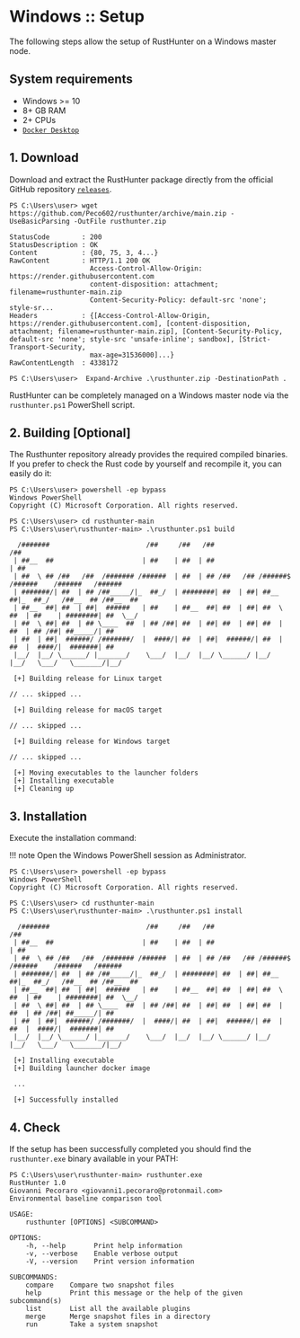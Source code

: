 # Windows :: Setup

The following steps allow the setup of RustHunter on a Windows master node.

## System requirements

- Windows >= 10
- 8+ GB RAM
- 2+ CPUs
- [`Docker Desktop`](https://docs.docker.com/desktop/windows/install/)


## 1. Download

Download and extract the RustHunter package directly from the official GitHub repository [`releases`](https://github.com/Peco602/rusthunter/releases).

```ps1con
PS C:\Users\user> wget https://github.com/Peco602/rusthunter/archive/main.zip -UseBasicParsing -OutFile rusthunter.zip

StatusCode        : 200
StatusDescription : OK
Content           : {80, 75, 3, 4...}
RawContent        : HTTP/1.1 200 OK
                    Access-Control-Allow-Origin: https://render.githubusercontent.com
                    content-disposition: attachment; filename=rusthunter-main.zip
                    Content-Security-Policy: default-src 'none'; style-sr...
Headers           : {[Access-Control-Allow-Origin, https://render.githubusercontent.com], [content-disposition, attachment; filename=rusthunter-main.zip], [Content-Security-Policy, default-src 'none'; style-src 'unsafe-inline'; sandbox], [Strict-Transport-Security,
                    max-age=31536000]...}
RawContentLength  : 4338172

PS C:\Users\user>  Expand-Archive .\rusthunter.zip -DestinationPath .
```

RustHunter can be completely managed on a Windows master node via the `rusthunter.ps1` PowerShell script. 

 
## 2. Building [Optional]

The Rusthunter repository already provides the required compiled binaries. If you prefer to check the Rust code by yourself and recompile it, you can easily do it:

```ps1con
PS C:\Users\user> powershell -ep bypass
Windows PowerShell
Copyright (C) Microsoft Corporation. All rights reserved.

PS C:\Users\user> cd rusthunter-main
PS C:\Users\user\rusthunter-main> .\rusthunter.ps1 build

  /#######                        /##     /##   /##                       /##
 | ##__  ##                      | ##    | ##  | ##                      | ##
 | ##  \ ## /##   /##  /####### /######  | ##  | ## /##   /## /######$  /######    /######   /######
 | #######/| ##  | ## /##_____/|_  ##_/  | ########| ##  | ##| ##__  ##|_  ##_/   /##__  ## /##__  ##
 | ##__  ##| ##  | ##|  ######   | ##    | ##__  ##| ##  | ##| ##  \ ##  | ##    | ########| ##  \__/
 | ##  \ ##| ##  | ## \____  ##  | ## /##| ##  | ##| ##  | ##| ##  | ##  | ## /##| ##_____/| ##
 | ##  | ##|  ######/ /#######/  |  ####/| ##  | ##|  ######/| ##  | ##  |  ####/|  #######| ##
 |__/  |__/ \______/ |_______/    \___/  |__/  |__/ \______/ |__/  |__/   \___/   \_______/|__/

 [+] Building release for Linux target

// ... skipped ...

 [+] Building release for macOS target

// ... skipped ...

 [+] Building release for Windows target

// ... skipped ...

 [+] Moving executables to the launcher folders
 [+] Installing executable
 [+] Cleaning up
```


## 3. Installation

Execute the installation command:

!!! note
    Open the Windows PowerShell session as Administrator.

```ps1con
PS C:\Users\user> powershell -ep bypass
Windows PowerShell
Copyright (C) Microsoft Corporation. All rights reserved.

PS C:\Users\user> cd rusthunter-main
PS C:\Users\user\rusthunter-main> .\rusthunter.ps1 install

  /#######                        /##     /##   /##                       /##
 | ##__  ##                      | ##    | ##  | ##                      | ##
 | ##  \ ## /##   /##  /####### /######  | ##  | ## /##   /## /######$  /######    /######   /######
 | #######/| ##  | ## /##_____/|_  ##_/  | ########| ##  | ##| ##__  ##|_  ##_/   /##__  ## /##__  ##
 | ##__  ##| ##  | ##|  ######   | ##    | ##__  ##| ##  | ##| ##  \ ##  | ##    | ########| ##  \__/
 | ##  \ ##| ##  | ## \____  ##  | ## /##| ##  | ##| ##  | ##| ##  | ##  | ## /##| ##_____/| ##
 | ##  | ##|  ######/ /#######/  |  ####/| ##  | ##|  ######/| ##  | ##  |  ####/|  #######| ##
 |__/  |__/ \______/ |_______/    \___/  |__/  |__/ \______/ |__/  |__/   \___/   \_______/|__/

 [+] Installing executable
 [+] Building launcher docker image

 ...

 [+] Successfully installed

```


## 4. Check

If the setup has been successfully completed you should find the `rusthunter.exe` binary available in your PATH:

```console
PS C:\Users\user\rusthunter-main> rusthunter.exe
RustHunter 1.0
Giovanni Pecoraro <giovanni1.pecoraro@protonmail.com>
Environmental baseline comparison tool

USAGE:
    rusthunter [OPTIONS] <SUBCOMMAND>

OPTIONS:
    -h, --help       Print help information
    -v, --verbose    Enable verbose output
    -V, --version    Print version information

SUBCOMMANDS:
    compare    Compare two snapshot files
    help       Print this message or the help of the given subcommand(s)
    list       List all the available plugins
    merge      Merge snapshot files in a directory
    run        Take a system snapshot
```